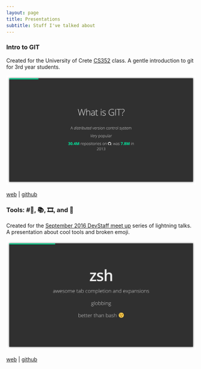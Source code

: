 ```yaml
---
layout: page
title: Presentations
subtitle: Stuff I've talked about
---
```


### Intro to GIT

Created for the University of Crete [CS352](http://www.csd.uoc.gr/~hy352/) class. A gentle introduction to git for 3rd year students.

![Intro to GIT slide](/images/intro-to-git.png)

[web](https://akatopo.github.io/presentation-cs352-intro-to-git/) | [github](https://github.com/akatopo/presentation-cs352-intro-to-git)

### Tools: #⃣, 📚, 🎞, and 🖖

Created for the [September 2016 DevStaff meet up](http://www.meetup.com/DevStaff-A-Developer-Community-Gathering-In-Crete/events/233882249/) series of lightning talks. A presentation about cool tools and broken emoji.

![Tools: #⃣, 📚, 🎞, and 🖖 slide](/images/cool-tools.png)

[web](https://akatopo.github.io/presentation-devstaff-tools/) | [github](https://github.com/akatopo/presentation-devstaff-tools)